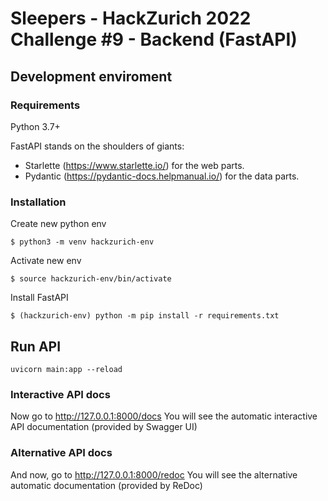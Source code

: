 # Sleepers - HackZurich 2022 Challenge #9 - Backend (FastAPI)
## Development enviroment
### Requirements
Python 3.7+

FastAPI stands on the shoulders of giants:
- Starlette (https://www.starlette.io/) for the web parts.
- Pydantic (https://pydantic-docs.helpmanual.io/) for the data parts.

### Installation
Create new python env
```
$ python3 -m venv hackzurich-env
```
Activate new env
```
$ source hackzurich-env/bin/activate
```
Install FastAPI
```
$ (hackzurich-env) python -m pip install -r requirements.txt
```

## Run API
```
uvicorn main:app --reload
```
### Interactive API docs
Now go to http://127.0.0.1:8000/docs
You will see the automatic interactive API documentation (provided by Swagger UI)

### Alternative API docs
And now, go to http://127.0.0.1:8000/redoc
You will see the alternative automatic documentation (provided by ReDoc)